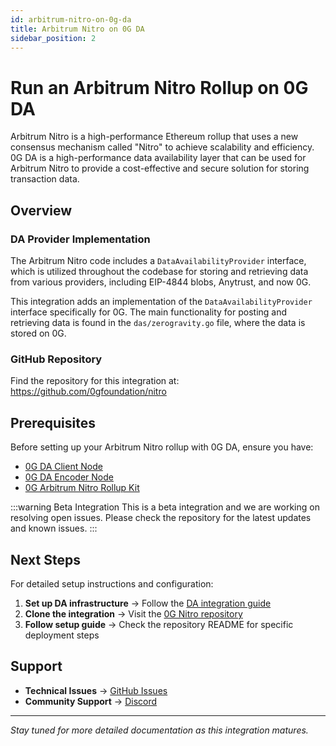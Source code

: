 ```yaml
---
id: arbitrum-nitro-on-0g-da
title: Arbitrum Nitro on 0G DA
sidebar_position: 2
---
```


# Run an Arbitrum Nitro Rollup on 0G DA

Arbitrum Nitro is a high-performance Ethereum rollup that uses a new consensus mechanism called "Nitro" to achieve scalability and efficiency. 0G DA is a high-performance data availability layer that can be used for Arbitrum Nitro to provide a cost-effective and secure solution for storing transaction data.

## Overview

### DA Provider Implementation

The Arbitrum Nitro code includes a `DataAvailabilityProvider` interface, which is utilized throughout the codebase for storing and retrieving data from various providers, including EIP-4844 blobs, Anytrust, and now 0G.

This integration adds an implementation of the `DataAvailabilityProvider` interface specifically for 0G. The main functionality for posting and retrieving data is found in the `das/zerogravity.go` file, where the data is stored on 0G.

### GitHub Repository

Find the repository for this integration at: https://github.com/0gfoundation/nitro

## Prerequisites

Before setting up your Arbitrum Nitro rollup with 0G DA, ensure you have:

- [0G DA Client Node](../da-integration.md)
- [0G DA Encoder Node](../da-integration.md)
- [0G Arbitrum Nitro Rollup Kit](https://github.com/0gfoundation/nitro)

:::warning Beta Integration
This is a beta integration and we are working on resolving open issues. Please check the repository for the latest updates and known issues.
:::

## Next Steps

For detailed setup instructions and configuration:

1. **Set up DA infrastructure** → Follow the [DA integration guide](../da-integration.md)
2. **Clone the integration** → Visit the [0G Nitro repository](https://github.com/0gfoundation/nitro)
3. **Follow setup guide** → Check the repository README for specific deployment steps

## Support

- **Technical Issues** → [GitHub Issues](https://github.com/0gfoundation/nitro/issues)
- **Community Support** → [Discord](https://discord.gg/0glabs)

---

*Stay tuned for more detailed documentation as this integration matures.*